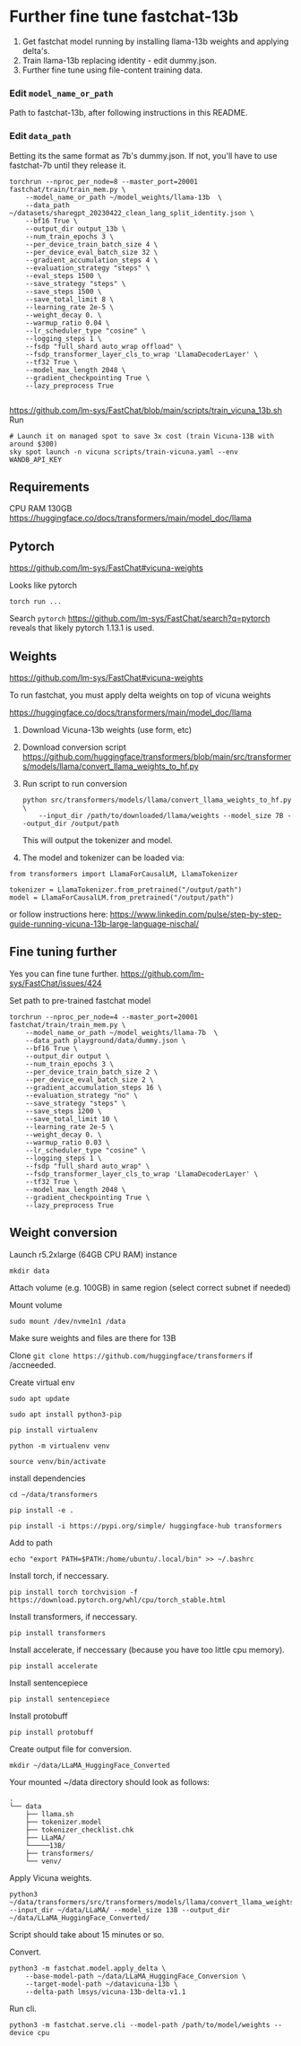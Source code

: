 # Further fine tune fastchat-13b

1. Get fastchat model running by installing llama-13b weights and applying delta's.
2. Train llama-13b replacing identity - edit dummy.json.
3. Further fine tune using file-content training data.

### Edit `model_name_or_path`

Path to fastchat-13b, after following instructions in this README.

### Edit `data_path`

Betting its the same format as 7b's dummy.json. If not, you'll have to use fastchat-7b until they release it.

```
torchrun --nproc_per_node=8 --master_port=20001 fastchat/train/train_mem.py \
    --model_name_or_path ~/model_weights/llama-13b  \
    --data_path ~/datasets/sharegpt_20230422_clean_lang_split_identity.json \
    --bf16 True \
    --output_dir output_13b \
    --num_train_epochs 3 \
    --per_device_train_batch_size 4 \
    --per_device_eval_batch_size 32 \
    --gradient_accumulation_steps 4 \
    --evaluation_strategy "steps" \
    --eval_steps 1500 \
    --save_strategy "steps" \
    --save_steps 1500 \
    --save_total_limit 8 \
    --learning_rate 2e-5 \
    --weight_decay 0. \
    --warmup_ratio 0.04 \
    --lr_scheduler_type "cosine" \
    --logging_steps 1 \
    --fsdp "full_shard auto_wrap offload" \
    --fsdp_transformer_layer_cls_to_wrap 'LlamaDecoderLayer' \
    --tf32 True \
    --model_max_length 2048 \
    --gradient_checkpointing True \
    --lazy_preprocess True


```
https://github.com/lm-sys/FastChat/blob/main/scripts/train_vicuna_13b.sh
Run

```
# Launch it on managed spot to save 3x cost (train Vicuna-13B with around $300)
sky spot launch -n vicuna scripts/train-vicuna.yaml --env WANDB_API_KEY
```
## Requirements

CPU RAM 130GB
https://huggingface.co/docs/transformers/main/model_doc/llama

## Pytorch

https://github.com/lm-sys/FastChat#vicuna-weights

Looks like pytorch

```
torch run ...
```

Search `pytorch` https://github.com/lm-sys/FastChat/search?q=pytorch reveals that likely pytorch 1.13.1 is used.

## Weights

https://github.com/lm-sys/FastChat#vicuna-weights

To run fastchat, you must apply delta weights on top of vicuna weights


https://huggingface.co/docs/transformers/main/model_doc/llama

1. Download Vicuna-13b weights (use form, etc)
2. Download conversion script
   https://github.com/huggingface/transformers/blob/main/src/transformers/models/llama/convert_llama_weights_to_hf.py
3. Run script to run conversion
   ```
   python src/transformers/models/llama/convert_llama_weights_to_hf.py \
       --input_dir /path/to/downloaded/llama/weights --model_size 7B --output_dir /output/path
   ```

   This will output the tokenizer and model.

4. The model and tokenizer can be loaded via:
```
from transformers import LlamaForCausalLM, LlamaTokenizer

tokenizer = LlamaTokenizer.from_pretrained("/output/path")
model = LlamaForCausalLM.from_pretrained("/output/path")
```

or follow instructions here:
https://www.linkedin.com/pulse/step-by-step-guide-running-vicuna-13b-large-language-nischal/

## Fine tuning further

Yes you can fine tune further.
https://github.com/lm-sys/FastChat/issues/424

Set path to pre-trained fastchat model

```
torchrun --nproc_per_node=4 --master_port=20001 fastchat/train/train_mem.py \
    --model_name_or_path ~/model_weights/llama-7b  \
    --data_path playground/data/dummy.json \
    --bf16 True \
    --output_dir output \
    --num_train_epochs 3 \
    --per_device_train_batch_size 2 \
    --per_device_eval_batch_size 2 \
    --gradient_accumulation_steps 16 \
    --evaluation_strategy "no" \
    --save_strategy "steps" \
    --save_steps 1200 \
    --save_total_limit 10 \
    --learning_rate 2e-5 \
    --weight_decay 0. \
    --warmup_ratio 0.03 \
    --lr_scheduler_type "cosine" \
    --logging_steps 1 \
    --fsdp "full_shard auto_wrap" \
    --fsdp_transformer_layer_cls_to_wrap 'LlamaDecoderLayer' \
    --tf32 True \
    --model_max_length 2048 \
    --gradient_checkpointing True \
    --lazy_preprocess True
```

## Weight conversion


Launch r5.2xlarge (64GB CPU RAM) instance

```
mkdir data
```

Attach volume (e.g. 100GB) in same region (select correct subnet if needed)

Mount volume

```
sudo mount /dev/nvme1n1 /data
```

Make sure weights and files are there for 13B

Clone `git clone https://github.com/huggingface/transformers` if /accneeded.

Create virtual env

```
sudo apt update
```

```
sudo apt install python3-pip
```


```
pip install virtualenv
```

```
python -m virtualenv venv
```

```
source venv/bin/activate
```

install dependencies

```
cd ~/data/transformers
```

```
pip install -e .
```

```
pip install -i https://pypi.org/simple/ huggingface-hub transformers
```

Add to path

```
echo "export PATH=$PATH:/home/ubuntu/.local/bin" >> ~/.bashrc
```

Install torch, if neccessary.

```
pip install torch torchvision -f https://download.pytorch.org/whl/cpu/torch_stable.html
```

Install transformers, if neccessary.

```
pip install transformers
```

Install accelerate, if neccessary (because you have too little cpu memory).

```
pip install accelerate
```

Install sentencepiece

```
pip install sentencepiece
```

Install protobuff

```
pip install protobuff
```

Create output file for conversion.

```
mkdir ~/data/LLaMA_HuggingFace_Converted
```

Your mounted ~/data directory should look as follows:

```
.
└── data
    ├── llama.sh
    ├── tokenizer.model
    ├── tokenizer_checklist.chk
    ├── LLaMA/
    └─────13B/
    ├── transformers/
    └── venv/
```

Apply Vicuna weights.

```
python3 ~/data/transformers/src/transformers/models/llama/convert_llama_weights_to_hf.py     --input_dir ~/data/LLaMA/ --model_size 13B --output_dir ~/data/LLaMA_HuggingFace_Converted/
```

Script should take about 15 minutes or so.

Convert.

```
python3 -m fastchat.model.apply_delta \
    --base-model-path ~/data/LLaMA_HuggingFace_Conversion \
    --target-model-path ~/datavicuna-13b \
    --delta-path lmsys/vicuna-13b-delta-v1.1
```

Run cli.

```
python3 -m fastchat.serve.cli --model-path /path/to/model/weights --device cpu
```